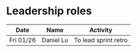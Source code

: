 # Leadership roles

| Date      | Name         | Activity                     |
|-----------|--------------|------------------------------|
| Fri 01/26 | Daniel Lu    | To lead sprint retro         |
